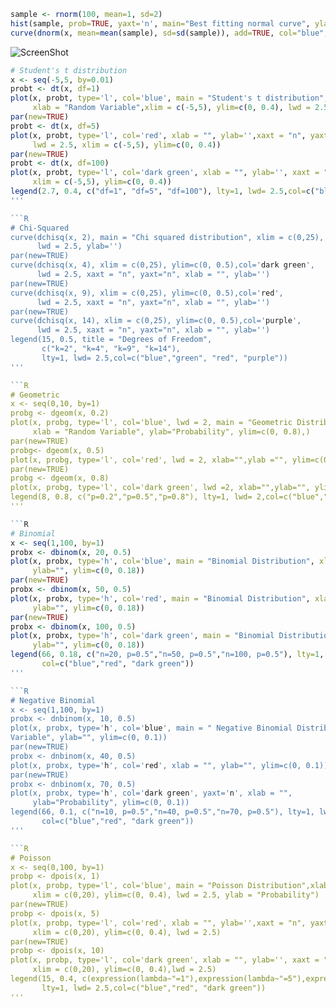 ```R
sample <- rnorm(100, mean=1, sd=2)
hist(sample, prob=TRUE, yaxt='n', main="Best fitting normal curve", ylab="", xlab="Data sample")
curve(dnorm(x, mean=mean(sample), sd=sd(sample)), add=TRUE, col="blue", lwd=2.5)
```

![ScreenShot](https://raw.github.com/ghromis/DataProjects/master/Distributions/Normal.jpeg)

```R
# Student's t distribution
x <- seq(-5,5, by=0.01)
probt <- dt(x, df=1)
plot(x, probt, type='l', col='blue', main = "Student's t distribution",
     xlab = "Random Variable",xlim = c(-5,5), ylim=c(0, 0.4), lwd = 2.5, ylab = "Probability")
par(new=TRUE)
probt <- dt(x, df=5)
plot(x, probt, type='l', col='red', xlab = "", ylab='',xaxt = "n", yaxt="n",
     lwd = 2.5, xlim = c(-5,5), ylim=c(0, 0.4))
par(new=TRUE)
probt <- dt(x, df=100)
plot(x, probt, type='l', col='dark green', xlab = "", ylab='', xaxt = "n", yaxt="n",lwd = 2.5,
     xlim = c(-5,5), ylim=c(0, 0.4))
legend(2.7, 0.4, c("df=1", "df=5", "df=100"), lty=1, lwd= 2.5,col=c("blue","red", "dark green"))
'''

```R
# Chi-Squared
curve(dchisq(x, 2), main = "Chi squared distribution", xlim = c(0,25), ylim=c(0, 0.5), col='blue',
      lwd = 2.5, ylab='')
par(new=TRUE)
curve(dchisq(x, 4), xlim = c(0,25), ylim=c(0, 0.5),col='dark green',
      lwd = 2.5, xaxt = "n", yaxt="n", xlab = "", ylab='')
par(new=TRUE)
curve(dchisq(x, 9), xlim = c(0,25), ylim=c(0, 0.5),col='red',
      lwd = 2.5, xaxt = "n", yaxt="n", xlab = "", ylab='')
par(new=TRUE)
curve(dchisq(x, 14), xlim = c(0,25), ylim=c(0, 0.5),col='purple',
      lwd = 2.5, xaxt = "n", yaxt="n", xlab = "", ylab='')
legend(15, 0.5, title = "Degrees of Freedom",
       c("k=2", "k=4", "k=9", "k=14"),
       lty=1, lwd= 2.5,col=c("blue","green", "red", "purple"))
'''

```R
# Geometric
x <- seq(0,10, by=1)
probg <- dgeom(x, 0.2)
plot(x, probg, type='l', col='blue', lwd = 2, main = "Geometric Distribution",
     xlab = "Random Variable", ylab="Probability", ylim=c(0, 0.8),)
par(new=TRUE)
probg<- dgeom(x, 0.5)
plot(x, probg, type='l', col='red', lwd = 2, xlab="",ylab ="", ylim=c(0, 0.8))
par(new=TRUE)
probg <- dgeom(x, 0.8)
plot(x, probg, type='l', col='dark green', lwd =2, xlab="",ylab="", ylim=c(0, 0.8))
legend(8, 0.8, c("p=0.2","p=0.5","p=0.8"), lty=1, lwd= 2,col=c("blue","red", "dark green"))
'''

```R
# Binomial
x <- seq(1,100, by=1)
probx <- dbinom(x, 20, 0.5)
plot(x, probx, type='h', col='blue', main = "Binomial Distribution", xlab = "Random Variable",
     ylab="", ylim=c(0, 0.18))
par(new=TRUE)
probx <- dbinom(x, 50, 0.5)
plot(x, probx, type='h', col='red', main = "Binomial Distribution", xlab = "",
     ylab="", ylim=c(0, 0.18))
par(new=TRUE)
probx <- dbinom(x, 100, 0.5)
plot(x, probx, type='h', col='dark green', main = "Binomial Distribution", xlab = "", 
     ylab="", ylim=c(0, 0.18))
legend(66, 0.18, c("n=20, p=0.5","n=50, p=0.5","n=100, p=0.5"), lty=1, lwd= 2,
       col=c("blue","red", "dark green"))
'''

```R
# Negative Binomial
x <- seq(1,100, by=1)
probx <- dnbinom(x, 10, 0.5)
plot(x, probx, type='h', col='blue', main = " Negative Binomial Distribution", xlab = "Random
Variable", ylab="", ylim=c(0, 0.1))
par(new=TRUE)
probx <- dnbinom(x, 40, 0.5)
plot(x, probx, type='h', col='red', xlab = "", ylab="", ylim=c(0, 0.1))
par(new=TRUE)
probx <- dnbinom(x, 70, 0.5)
plot(x, probx, type='h', col='dark green', yaxt='n', xlab = "",
     ylab="Probability", ylim=c(0, 0.1))
legend(66, 0.1, c("n=10, p=0.5","n=40, p=0.5","n=70, p=0.5"), lty=1, lwd= 2,
       col=c("blue","red", "dark green"))
'''

```R
# Poisson
x <- seq(0,100, by=1)
probp <- dpois(x, 1)
plot(x, probp, type='l', col='blue', main = "Poisson Distribution",xlab = "Number of Occurances",
     xlim = c(0,20), ylim=c(0, 0.4), lwd = 2.5, ylab = "Probability")
par(new=TRUE)
probp <- dpois(x, 5)
plot(x, probp, type='l', col='red', xlab = "", ylab='',xaxt = "n", yaxt="n",
     xlim = c(0,20), ylim=c(0, 0.4), lwd = 2.5)
par(new=TRUE)
probp <- dpois(x, 10)
plot(x, probp, type='l', col='dark green', xlab = "", ylab='', xaxt = "n", yaxt="n",
     xlim = c(0,20), ylim=c(0, 0.4),lwd = 2.5)
legend(15, 0.4, c(expression(lambda~"=1"),expression(lambda~"=5"),expression(lambda~"=10")),
       lty=1, lwd= 2.5,col=c("blue","red", "dark green"))
'''
